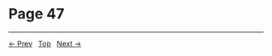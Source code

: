 # Page 47


---
[← Prev](/pages/page-046.md) &nbsp; [Top](/index.md) &nbsp; [Next →](/pages/page-048.md)
